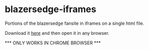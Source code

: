 blazersedge-iframes
===================

Portions of the blazersedge fansite in iframes on a single html file.

Download it <a href="https://github.com/downloads/poemdexter/blazersedge-iframes/index.html">here</a> and then open it in any browser.

*** ONLY WORKS IN CHROME BROWSER ***